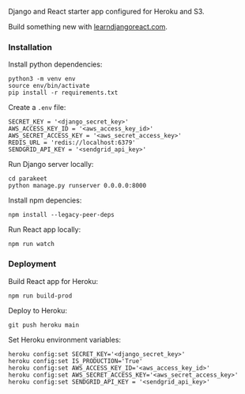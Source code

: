 Django and React starter app configured for Heroku and S3.

Build something new with [learndjangoreact.com](https://learndjangoreact.com).

### Installation

Install python dependencies:

```
python3 -m venv env
source env/bin/activate
pip install -r requirements.txt
```

Create a `.env` file:

```
SECRET_KEY = '<django_secret_key>'
AWS_ACCESS_KEY_ID = '<aws_access_key_id>'
AWS_SECRET_ACCESS_KEY = '<aws_secret_access_key>'
REDIS_URL = 'redis://localhost:6379'
SENDGRID_API_KEY = '<sendgrid_api_key>'
```

Run Django server locally:

```
cd parakeet
python manage.py runserver 0.0.0.0:8000
```

Install npm depencies:

```
npm install --legacy-peer-deps
```

Run React app locally:
```
npm run watch
```

### Deployment

Build React app for Heroku:
```
npm run build-prod
```

Deploy to Heroku:
```
git push heroku main
```

Set Heroku environment variables:
```
heroku config:set SECRET_KEY='<django_secret_key>'
heroku config:set IS_PRODUCTION='True'
heroku config:set AWS_ACCESS_KEY_ID='<aws_access_key_id>'
heroku config:set AWS_SECRET_ACCESS_KEY='<aws_secret_access_key>'
heroku config:set SENDGRID_API_KEY = '<sendgrid_api_key>'
```

